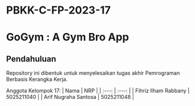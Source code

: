 # PBKK-C-FP-2023-17
# GoGym : A Gym Bro App
## Pendahuluan

Repository ini dibentuk untuk menyelesaikan tugas akhir Pemrograman Berbasis Kerangka Kerja.

Anggota Kelompok 17:
| Nama | NRP |
| :---: | :---: |
| Fihriz Ilham Rabbany | 5025211040 |
| Arif Nugraha Santosa | 5025211048 |
